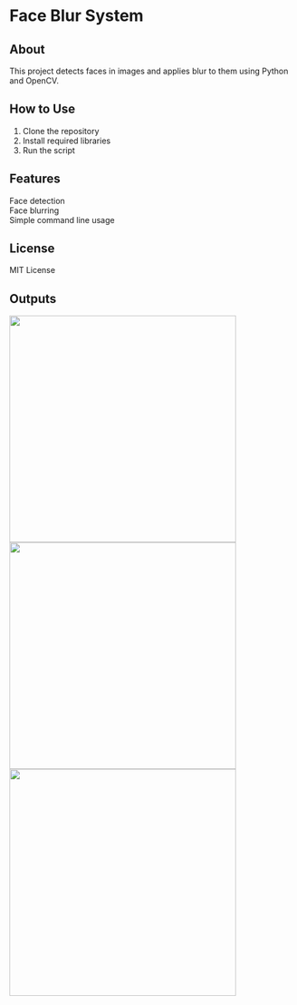 # Face Blur System
## About
   This project detects faces in images and applies blur to them using Python and OpenCV.
   
## How to Use
1. Clone the repository  
2. Install required libraries  
3. Run the script  

## Features
 Face detection  
 Face blurring  
 Simple command line usage  

## License
MIT License

## Outputs

<img src="https://github.com/user-attachments/assets/cf921850-e832-4462-8da0-d7f225cf0fb6" width="400" />  
<img src="https://github.com/user-attachments/assets/3b3a27c0-e412-4ff7-8d07-b36b51030d8c" width="400" />  
<img src="https://github.com/user-attachments/assets/dffdfe91-800f-4fa6-a2b1-4a0bf859bd9c" width="400" />  









